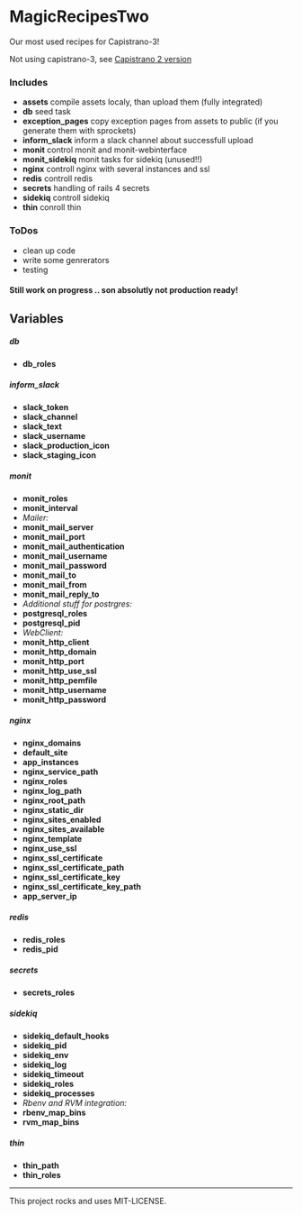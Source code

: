 # MagicRecipesTwo

Our most used recipes for Capistrano-3!

Not using capistrano-3, see [Capistrano 2 version](https://github.com/twetzel/magic_recipes)


### Includes

- **assets** compile assets localy, than upload them (fully integrated)
- **db** seed task
- **exception_pages** copy exception pages from assets to public (if you generate them with sprockets)
- **inform_slack** inform a slack channel about successfull upload
- **monit** control monit and monit-webinterface
- **monit_sidekiq** monit tasks for sidekiq (unused!!)
- **nginx** controll nginx with several instances and ssl
- **redis** controll redis
- **secrets** handling of rails 4 secrets
- **sidekiq** controll sidekiq
- **thin** conroll thin


### ToDos

- clean up code
- write some genrerators
- testing


#### Still work on progress .. son absolutly not production ready!


## Variables

##### db
- **db_roles**

##### inform_slack
- **slack_token**
- **slack_channel**
- **slack_text**
- **slack_username**
- **slack_production_icon**
- **slack_staging_icon**

##### monit
- **monit_roles**
- **monit_interval**
- *Mailer:*
- **monit_mail_server**
- **monit_mail_port**
- **monit_mail_authentication**
- **monit_mail_username**
- **monit_mail_password**
- **monit_mail_to**
- **monit_mail_from**
- **monit_mail_reply_to**
- *Additional stuff for postrgres:*
- **postgresql_roles**
- **postgresql_pid**
- *WebClient:*
- **monit_http_client**
- **monit_http_domain**
- **monit_http_port**
- **monit_http_use_ssl**
- **monit_http_pemfile**
- **monit_http_username**
- **monit_http_password**

##### nginx
- **nginx_domains**
- **default_site**
- **app_instances**
- **nginx_service_path**
- **nginx_roles**
- **nginx_log_path**
- **nginx_root_path**
- **nginx_static_dir**
- **nginx_sites_enabled**
- **nginx_sites_available**
- **nginx_template**
- **nginx_use_ssl**
- **nginx_ssl_certificate**
- **nginx_ssl_certificate_path**
- **nginx_ssl_certificate_key**
- **nginx_ssl_certificate_key_path**
- **app_server_ip**

##### redis
- **redis_roles**
- **redis_pid**

##### secrets
- **secrets_roles**

##### sidekiq
- **sidekiq_default_hooks**
- **sidekiq_pid**
- **sidekiq_env**
- **sidekiq_log**
- **sidekiq_timeout**
- **sidekiq_roles**
- **sidekiq_processes**
- *Rbenv and RVM integration:*
- **rbenv_map_bins**
- **rvm_map_bins**

##### thin
- **thin_path**
- **thin_roles**

---

This project rocks and uses MIT-LICENSE.